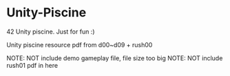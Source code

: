 # Unity-Piscine
42 Unity piscine. Just for fun :)

Unity piscine resource pdf from d00~d09 + rush00

NOTE: NOT include demo gameplay file, file size too big
NOTE: NOT include rush01 pdf in here

